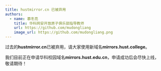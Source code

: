 ```yaml
---
title: hustmirror.cn 已被弃用
authors:
  - name: 慕冬亮
    title: 华科网安开放原子俱乐部指导教师
    url: https://github.com/mudongliang
    image_url: https://github.com/mudongliang.png
---
```


过去的**hustmirror.cn**已被弃用，请大家使用新域名**mirrors.hust.college**。

我们目前正在申请华科校园域名**mirrors.hust.edu.cn**，申请成功后会尽快上线，敬请期待！